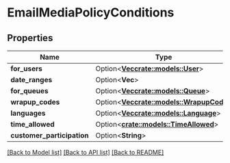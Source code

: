# EmailMediaPolicyConditions

## Properties

Name | Type | Description | Notes
------------ | ------------- | ------------- | -------------
**for_users** | Option<[**Vec<crate::models::User>**](User.md)> |  | [optional]
**date_ranges** | Option<**Vec<String>**> |  | [optional]
**for_queues** | Option<[**Vec<crate::models::Queue>**](Queue.md)> |  | [optional]
**wrapup_codes** | Option<[**Vec<crate::models::WrapupCode>**](WrapupCode.md)> |  | [optional]
**languages** | Option<[**Vec<crate::models::Language>**](Language.md)> |  | [optional]
**time_allowed** | Option<[**crate::models::TimeAllowed**](TimeAllowed.md)> |  | [optional]
**customer_participation** | Option<**String**> |  | [optional]

[[Back to Model list]](../README.md#documentation-for-models) [[Back to API list]](../README.md#documentation-for-api-endpoints) [[Back to README]](../README.md)


